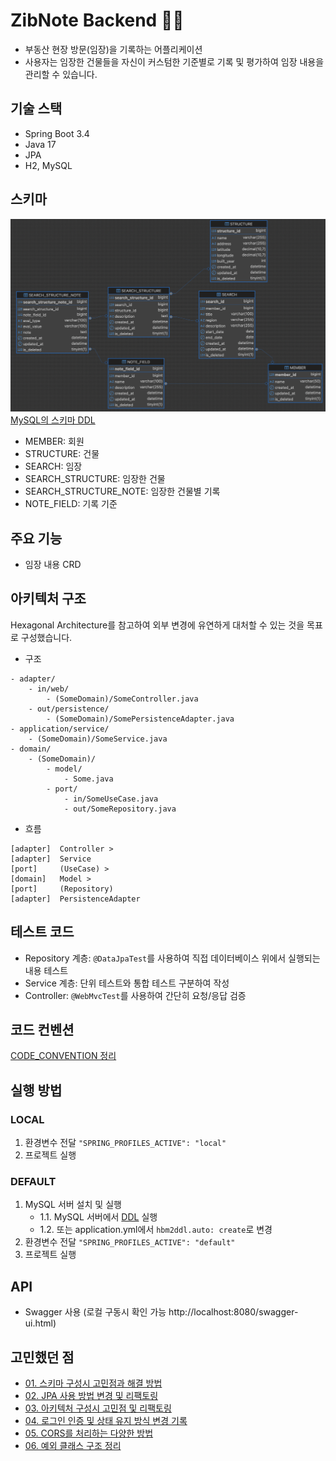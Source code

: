 # ZibNote Backend 🏡📝
- 부동산 현장 방문(임장)을 기록하는 어플리케이션
- 사용자는 임장한 건물들을 자신이 커스텀한 기준별로 기록 및 평가하여 임장 내용을 관리할 수 있습니다.

## 기술 스택
- Spring Boot 3.4
- Java 17
- JPA
- H2, MySQL

## 스키마
![ERD](docs/database/ERD.png)
[MySQL의 스키마 DDL](docs/database/mysql_ddl.sql)
- MEMBER: 회원
- STRUCTURE: 건물
- SEARCH: 임장
- SEARCH_STRUCTURE: 임장한 건물
- SEARCH_STRUCTURE_NOTE: 임장한 건물별 기록
- NOTE_FIELD: 기록 기준

## 주요 기능
- 임장 내용 CRD

## 아키텍처 구조
Hexagonal Architecture를 참고하여 외부 변경에 유연하게 대처할 수 있는 것을 목표로 구성했습니다.
- 구조
```
- adapter/
    - in/web/
        - (SomeDomain)/SomeController.java
    - out/persistence/
        - (SomeDomain)/SomePersistenceAdapter.java
- application/service/
    - (SomeDomain)/SomeService.java
- domain/
    - (SomeDomain)/
        - model/
            - Some.java
        - port/
            - in/SomeUseCase.java
            - out/SomeRepository.java
```
- 흐름
```
[adapter]  Controller >
[adapter]  Service 
[port]     (UseCase) >
[domain]   Model >
[port]     (Repository) 
[adapter]  PersistenceAdapter
```

## 테스트 코드
- Repository 계층: `@DataJpaTest`를 사용하여 직접 데이터베이스 위에서 실행되는 내용 테스트
- Service 계층: 단위 테스트와 통합 테스트 구분하여 작성
- Controller: `@WebMvcTest`를 사용하여 간단히 요청/응답 검증

## 코드 컨벤션
[CODE_CONVENTION 정리](CODE_CONVENTION.md)

## 실행 방법
### LOCAL
1. 환경변수 전달 `"SPRING_PROFILES_ACTIVE": "local"`
2. 프로젝트 실행
### DEFAULT
1. MySQL 서버 설치 및 실행
    - 1.1. MySQL 서버에서 [DDL](docs/database/mysql_ddl.sql) 실행 
    - 1.2. 또는 application.yml에서 `hbm2ddl.auto: create`로 변경
2. 환경변수 전달 `"SPRING_PROFILES_ACTIVE": "default"`
3. 프로젝트 실행

## API
- Swagger 사용 (로컬 구동시 확인 가능 http://localhost:8080/swagger-ui.html)

## 고민했던 점
- [01. 스키마 구성시 고민점과 해결 방법](docs/develop/01_Schema.md)
- [02. JPA 사용 방법 변경 및 리팩토링](docs/develop/02_Refactoring_in_JPA.md)
- [03. 아키텍처 구성시 고민점 및 리팩토링](docs/develop/03_Refactoring_in_Architecture.md)
- [04. 로그인 인증 및 상태 유지 방식 변경 기록](docs/develop/04_Auth.md)
- [05. CORS를 처리하는 다양한 방법](docs/develop/05_CORS.md)
- [06. 예외 클래스 구조 정리](docs/develop/06_Exception_Class.md)
